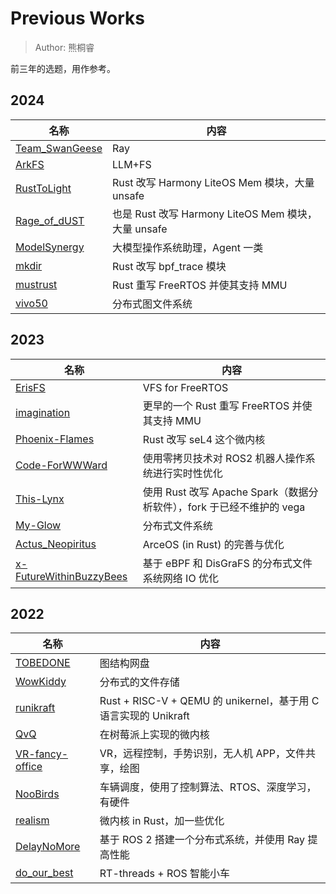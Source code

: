 # Previous Works

> Author: 熊桐睿

前三年的选题，用作参考。

## 2024

| 名称 | 内容 |
| - | - |
| [Team_SwanGeese](https://github.com/OSH-2024/Team_SwanGeese) | Ray |
| [ArkFS](https://github.com/OSH-2024/ArkFS) | LLM+FS |
| [RustToLight](https://github.com/OSH-2024/RushToLight) | Rust 改写 Harmony LiteOS Mem 模块，大量 unsafe |
| [Rage_of_dUST](https://github.com/OSH-2024/Rage_of_dUST) | 也是 Rust 改写 Harmony LiteOS Mem 模块，大量 unsafe |
| [ModelSynergy](https://github.com/OSH-2024/ModelSynergy) | 大模型操作系统助理，Agent 一类 |
| [mkdir](https://github.com/OSH-2024/mkdir) | Rust 改写 bpf_trace 模块 |
| [mustrust](https://github.com/OSH-2024/mustrust) | Rust 重写 FreeRTOS 并使其支持 MMU |
| [vivo50](https://github.com/OSH-2024/vivo50) | 分布式图文件系统 |

## 2023

| 名称 | 内容 |
| - | - |
| [ErisFS](https://github.com/OSH-2023/ErisFS) | VFS for FreeRTOS |
| [imagination](https://github.com/OSH-2023/imagination) | 更早的一个 Rust 重写 FreeRTOS 并使其支持 MMU |
| [Phoenix-Flames](https://github.com/OSH-2023/Phoenix-Flames) | Rust 改写 seL4 这个微内核 |
| [Code-ForWWWard](https://github.com/OSH-2023/Code-ForWWWard) | 使用零拷贝技术对 ROS2 机器人操作系统进行实时性优化 |
| [This-Lynx](https://github.com/OSH-2023/This-Lynx) | 使用 Rust 改写 Apache Spark（数据分析软件），fork 于已经不维护的 vega |
| [My-Glow](https://github.com/OSH-2023/My-Glow) | 分布式文件系统 |
| [Actus_Neopiritus](https://github.com/OSH-2023/Actus_Neopiritus) | ArceOS (in Rust) 的完善与优化 |
| [x-FutureWithinBuzzyBees](https://github.com/OSH-2023/x-FutureWithinBuzzyBees) | 基于 eBPF 和 DisGraFS 的分布式文件系统网络 IO 优化 |

## 2022

| 名称 | 内容 |
| - | - |
| [TOBEDONE](https://github.com/OSH-2022/x-TOBEDONE) | 图结构网盘 |
| [WowKiddy](https://github.com/OSH-2022/x-WowKiddy) | 分布式的文件存储 |
| [runikraft](https://github.com/OSH-2022/x-runikraft) | Rust + RISC-V + QEMU 的 unikernel，基于用 C 语言实现的 Unikraft |
| [QvQ](https://github.com/OSH-2022/x-QvQ) | 在树莓派上实现的微内核 |
| [VR-fancy-office](https://github.com/OSH-2022/VR-fancy-office) | VR，远程控制，手势识别，无人机 APP，文件共享，绘图 |
| [NooBirds](https://github.com/OSH-2022/x-NooBirds) | 车辆调度，使用了控制算法、RTOS、深度学习，有硬件 |
| [realism](https://github.com/OSH-2022/x-realism) | 微内核 in Rust，加一些优化 |
| [DelayNoMore](https://github.com/OSH-2022/x-DelayNoMore) | 基于 ROS 2 搭建一个分布式系统，并使用 Ray 提高性能 |
| [do_our_best](https://github.com/OSH-2022/x_do_our_best) | RT-threads + ROS 智能小车 |
